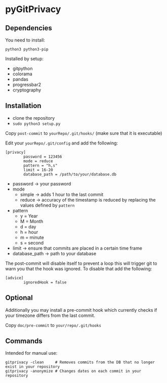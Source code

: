 # pyGitPrivacy

## Dependencies

You need to install:

`python3 python3-pip`

Installed by setup:

- gitpython
- colorama
- pandas
- progressbar2
- cryptography

## Installation

+ clone the repository
+ `sudo python3 setup.py`

Copy `post-commit` to `yourRepo/.git/hooks/` (make sure that it is executable)

Edit your `yourRepo/.git/config` and add the following:

```
[privacy]
        password = 123456
        mode = reduce
        pattern = "h,s"
        limit = 16-20
        database_path = /path/to/your/database.db
```
+ password -> your password
+ mode
    + simple -> adds 1 hour to the last commit
    + reduce -> accuracy of the timestamp is reduced by replacing the values defined by `pattern`
+ pattern
    + y = Year
    + M = Month
    + d = day
    + h = hour
    + m = minute
    + s = second
+ limit -> ensure that commits are placed in a certain time frame
+ database_path -> path to your database

The post-commit will disable itself to prevent a loop this will trigger git to warn you that the hook was ignored.
To disable that add the following:
```
[advice]
        ignoredHook = false
```

## Optional

Additionally you may install a pre-commit hook which currently checks if your timezone differs from the last commit.

Copy `doc/pre-commit` to `your/repo/.git/hooks`

## Commands

Intended for manual use:

```
gitprivacy -clean     # Removes commits from the DB that no longer exist in your repository
gitprivacy -anonymize # Changes dates on each commit in your repository
```